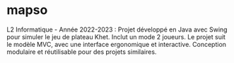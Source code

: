 # mapso
L2 Informatique - Année 2022-2023 : Projet développé en Java avec Swing pour simuler le jeu de plateau Khet. Inclut un mode 2 joueurs. Le projet suit le modèle MVC, avec une interface ergonomique et interactive. Conception modulaire et réutilisable pour des projets similaires.
